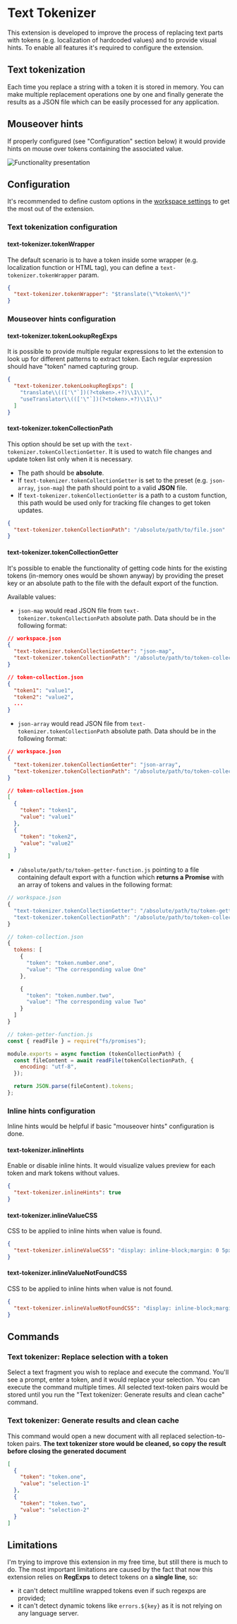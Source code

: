 # Text Tokenizer

This extension is developed to improve the process of replacing text parts with tokens (e.g. localization of hardcoded values) and to provide visual hints. To enable all features it's required to configure the extension.

## Text tokenization

Each time you replace a string with a token it is stored in memory. You can make multiple replacement operations one by one and finally generate the results as a JSON file which can be easily processed for any application.

## Mouseover hints

If properly configured (see "Configuration" section below) it would provide hints on mouse over tokens containing the associated value.

![Functionality presentation](./presentation.gif)

## Configuration

It's recommended to define custom options in the [workspace settings](https://code.visualstudio.com/docs/getstarted/settings) to get the most out of the extension.

### Text tokenization configuration

#### **text-tokenizer.tokenWrapper**

The default scenario is to have a token inside some wrapper (e.g. localization function or HTML tag), you can define a `text-tokenizer.tokenWrapper` param.

```json
{
  "text-tokenizer.tokenWrapper": "$translate(\"%token%\")"
}
```

### Mouseover hints configuration

#### **text-tokenizer.tokenLookupRegExps**

It is possible to provide multiple regular expressions to let the extension to look up for different patterns to extract token. Each regular expression should have "token" named capturing group.

```json
{
  "text-tokenizer.tokenLookupRegExps": [
    "translate\\((['\"`])(?<token>.+?)\\1\\)",
    "useTranslator\\((['\"`])(?<token>.+?)\\1\\)"
  ]
}
```

#### **text-tokenizer.tokenCollectionPath**

This option should be set up with the `text-tokenizer.tokenCollectionGetter`. It is used to watch file changes and update token list only when it is necessary.

- The path should be **absolute**.
- If `text-tokenizer.tokenCollectionGetter` is set to the preset (e.g. `json-array`, `json-map`) the path should point to a valid **JSON** file.
- If `text-tokenizer.tokenCollectionGetter` is a path to a custom function, this path would be used only for tracking file changes to get token updates.

```json
{
  "text-tokenizer.tokenCollectionPath": "/absolute/path/to/file.json"
}
```

#### **text-tokenizer.tokenCollectionGetter**

It's possible to enable the functionality of getting code hints for the existing tokens (in-memory ones would be shown anyway) by providing the preset key or an absolute path to the file with the default export of the function.

Available values:

- `json-map` would read JSON file from `text-tokenizer.tokenCollectionPath` absolute path. Data should be in the following format:

```json
// workspace.json
{
  "text-tokenizer.tokenCollectionGetter": "json-map",
  "text-tokenizer.tokenCollectionPath": "/absolute/path/to/token-collection.json"
}

// token-collection.json
{
  "token1": "value1",
  "token2": "value2",
  ...
}
```

- `json-array` would read JSON file from `text-tokenizer.tokenCollectionPath` absolute path. Data should be in the following format:

```json
// workspace.json
{
  "text-tokenizer.tokenCollectionGetter": "json-array",
  "text-tokenizer.tokenCollectionPath": "/absolute/path/to/token-collection.json"
}

// token-collection.json
[
  {
    "token": "token1",
    "value": "value1"
  },
  {
    "token": "token2",
    "value": "value2"
  }
]
```

- `/absolute/path/to/token-getter-function.js` pointing to a file containing default export with a function which **returns a Promise** with an array of tokens and values in the following format:

```javascript
// workspace.json
{
  "text-tokenizer.tokenCollectionGetter": "/absolute/path/to/token-getter-function.js",
  "text-tokenizer.tokenCollectionPath": "/absolute/path/to/token-collection.json"
}

// token-collection.json
{
  tokens: [
    {
      "token": "token.number.one",
      "value": "The corresponding value One"
    },

    {
      "token": "token.number.two",
      "value": "The corresponding value Two"
    }
  ]
}

// token-getter-function.js
const { readFile } = require("fs/promises");

module.exports = async function (tokenCollectionPath) {
  const fileContent = await readFile(tokenCollectionPath, {
    encoding: "utf-8",
  });

  return JSON.parse(fileContent).tokens;
};

```

### Inline hints configuration

Inline hints would be helpful if basic "mouseover hints" configuration is done.

#### **text-tokenizer.inlineHints**

Enable or disable inline hints. It would visualize values preview for each token and mark tokens without values.

```json
{
  "text-tokenizer.inlineHints": true
}
```

#### **text-tokenizer.inlineValueCSS**

CSS to be applied to inline hints when value is found.

```json
{
  "text-tokenizer.inlineValueCSS": "display: inline-block;margin: 0 5px 0 5px;padding: 0 5px 0 5px;"
}
```

#### **text-tokenizer.inlineValueNotFoundCSS**

CSS to be applied to inline hints when value is not found.

```json
{
  "text-tokenizer.inlineValueNotFoundCSS": "display: inline-block;margin: 0 5px 0 5px;padding: 0 5px 0 5px;"
}
```

## Commands

### Text tokenizer: Replace selection with a token

Select a text fragment you wish to replace and execute the command. You'll see a prompt, enter a token, and it would replace your selection.
You can execute the command multiple times. All selected text-token pairs would be stored until you run the "Text tokenizer: Generate results and clean cache" command.

### Text tokenizer: Generate results and clean cache

This command would open a new document with all replaced selection-to-token pairs.
**The text tokenizer store would be cleaned, so copy the result before closing the generated document**

```json
[
  {
    "token": "token.one",
    "value": "selection-1"
  },
  {
    "token": "token.two",
    "value": "selection-2"
  }
]
```

## Limitations

I'm trying to improve this extension in my free time, but still there is much to do. The most important limitations are caused by the fact that now this extension relies on **RegExps** to detect tokens on a **single line**, so:

- it can't detect multiline wrapped tokens even if such regexps are provided;
- it can't detect dynamic tokens like `errors.${key}` as it is not relying on any language server.

